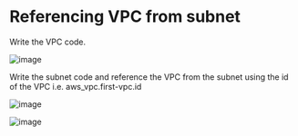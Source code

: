 # Referencing VPC from subnet

Write the VPC code.

![image](https://user-images.githubusercontent.com/80820244/236620607-58c7e1c4-c0ea-48d7-9592-48f948139d73.png)

Write the subnet code and reference the VPC from the subnet using the id of the VPC i.e. aws_vpc.first-vpc.id

![image](https://user-images.githubusercontent.com/80820244/236620753-d7f4d4d1-32b0-482c-837f-b2d139277cb0.png)


![image](https://user-images.githubusercontent.com/80820244/236620716-82b3b5b5-c510-4853-adb4-7fa4187f9c1b.png)

